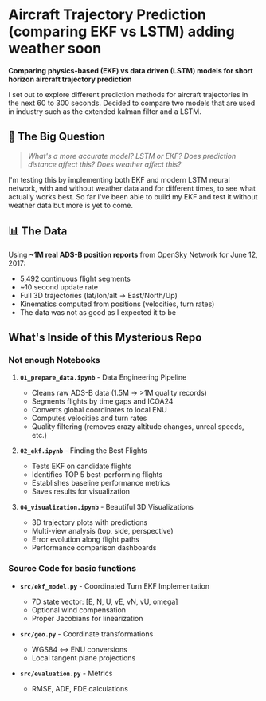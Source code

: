 # Aircraft Trajectory Prediction (comparing EKF vs LSTM) adding weather soon

**Comparing physics-based (EKF) vs data driven (LSTM) models for short horizon aircraft trajectory prediction**

I set out to explore different prediction methods for aircraft trajectories in the next 60 to 300 seconds. Decided to compare two models that are used in industry such as the extended kalman filter and a LSTM. 

## 🎯 The Big Question

> *What's a more accurate model? LSTM or EKF? Does prediction distance affect this? Does weather affect this?*

I'm testing this by implementing both EKF and modern LSTM neural network, with and without weather data and for different times, to see what actually works best. So far I've been able to build my EKF and test it without weather data but more is yet to come.

## 📊 The Data

Using **~1M real ADS-B position reports** from OpenSky Network for June 12, 2017:
- 5,492 continuous flight segments
- ~10 second update rate
- Full 3D trajectories (lat/lon/alt → East/North/Up)
- Kinematics computed from positions (velocities, turn rates)
- The data was not as good as I expected it to be

## What's Inside of this Mysterious Repo

### Not enough Notebooks

1. **`01_prepare_data.ipynb`** - Data Engineering Pipeline
   - Cleans raw ADS-B data (1.5M → >1M quality records)
   - Segments flights by time gaps and ICOA24
   - Converts global coordinates to local ENU
   - Computes velocities and turn rates
   - Quality filtering (removes crazy altitude changes, unreal speeds, etc.)

2. **`02_ekf.ipynb`** - Finding the Best Flights
   - Tests EKF on candidate flights
   - Identifies TOP 5 best-performing flights
   - Establishes baseline performance metrics
   - Saves results for visualization

3. **`04_visualization.ipynb`** - Beautiful 3D Visualizations
   - 3D trajectory plots with predictions
   - Multi-view analysis (top, side, perspective)
   - Error evolution along flight paths
   - Performance comparison dashboards

### Source Code for basic functions

- **`src/ekf_model.py`** - Coordinated Turn EKF Implementation
  - 7D state vector: [E, N, U, vE, vN, vU, omega]
  - Optional wind compensation
  - Proper Jacobians for linearization
  
- **`src/geo.py`** - Coordinate transformations
  - WGS84 ↔ ENU conversions
  - Local tangent plane projections

- **`src/evaluation.py`** - Metrics
  - RMSE, ADE, FDE calculations
